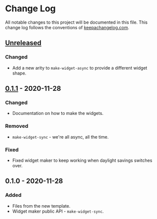 # Change Log
All notable changes to this project will be documented in this file. This change log follows the conventions of [keepachangelog.com](http://keepachangelog.com/).

## [Unreleased]
### Changed
- Add a new arity to `make-widget-async` to provide a different widget shape.

## [0.1.1] - 2020-11-28
### Changed
- Documentation on how to make the widgets.

### Removed
- `make-widget-sync` - we're all async, all the time.

### Fixed
- Fixed widget maker to keep working when daylight savings switches over.

## 0.1.0 - 2020-11-28
### Added
- Files from the new template.
- Widget maker public API - `make-widget-sync`.

[Unreleased]: https://github.com/your-name/gnuplot-clojure-example/compare/0.1.1...HEAD
[0.1.1]: https://github.com/your-name/gnuplot-clojure-example/compare/0.1.0...0.1.1
